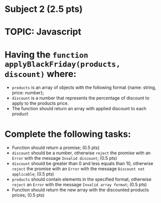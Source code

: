 # Subject 2 (2.5 pts)
# TOPIC: Javascript

# Having the `function applyBlackFriday(products, discount)` where:
- `products` is an array of objects with the following format {name: string, price: number};
- `discount` is a number that represents the percentage of discount to apply to the products price.
- The function should return an array with applied discount to each product

# Complete the following tasks:

- Function should return a promise; (0.5 pts)
- `discount` should be a number, otherwise `reject` the promise with an `Error` with the message `Invalid discount`; (0.5 pts)
- `discount` should be greater than 0 and less equals than 10, otherwise `reject` the promise with an `Error` with the message `Discount not applicable`; (0.5 pts)
- `products` should contain elements in the specified format, otherwise `reject` an `Error` with the message `Invalid array format`; (0.5 pts)
- Function should return the new array with the discounted products prices; (0.5 pts)